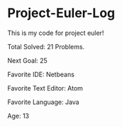 # Project-Euler-Log
This is my code for project euler! 

Total Solved: 21 Problems.

Next Goal: 25

Favorite IDE: Netbeans

Favorite Text Editor: Atom

Favorite Language: Java

Age: 13
